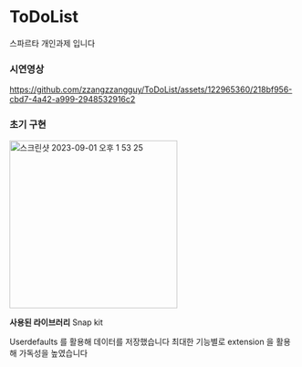 # ToDoList
스파르타 개인과제 입니다 

### 시연영상
https://github.com/zzangzzangguy/ToDoList/assets/122965360/218bf956-cbd7-4a42-a999-2948532916c2

### 초기 구현
<img width="294" alt="스크린샷 2023-09-01 오후 1 53 25" src="https://github.com/zzangzzangguy/ToDoList/assets/122965360/831d40e9-2cbe-4c1f-a4d8-2176842db90e">

**사용된 라이브러리**
    Snap kit



  Userdefaults 를 활용해 데이터를 저장했습니다 
  최대한 기능별로 extension 을 활용해 가독성을 높였습니다 
  
